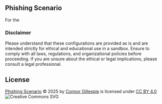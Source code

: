 ## Phishing Scenario
For the 

### Disclaimer

Please understand that these configurations are provided as is and are intended strictly for ethical and educational use in a sandbox. Ensure to comply with all laws, regulations, and organizational policies before proceeding. If you are unsure about the ethical or legal implications, please consult a legal professional. 

## License
[Phishing Scenario](https://github.com/connorgillespie/Phishing-Scenario) © 2025 by [Connor Gillespie](https://github.com/connorgillespie) is licensed under [CC BY 4.0](https://creativecommons.org/licenses/by/4.0/?ref=chooser-v1)  
![Creative Commons SVG](http://i.creativecommons.org/l/by/4.0/88x31.png)
